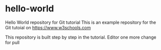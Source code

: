 # hello-world
Hello World repository for Git tutorial
This is an example repository for the Git tutoial on https://www.w3schools.com

This repository is built step by step in the tutorial.
Editor
one more change for pull
